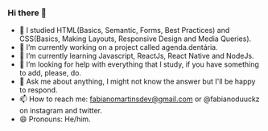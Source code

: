 ### Hi there 👋 


- 🧠 I studied HTML(Basics, Semantic, Forms, Best Practices) and CSS(Basics, Making Layouts, Responsive Design and Media Queries).
- 🔭 I’m currently working on a project called agenda.dentária.
- 🌱 I’m currently learning Javascript, ReactJs, React Native and NodeJs.
- 🤔 I’m looking for help with everything that I study, if you have something to add, please, do.
- 💬 Ask me about anything, I might not know the answer but I'll be happy to respond.
- 📫 How to reach me: fabianomartinsdev@gmail.com or @fabianoduuckz on instagram and twitter.
- 😄 Pronouns: He/him.

